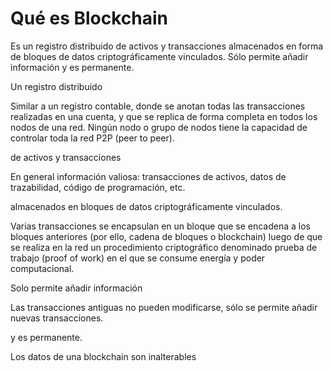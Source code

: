 # Qué es Blockchain

Es un registro distribuido de activos y transacciones almacenados en forma de bloques de datos criptográficamente vinculados. Sólo permite añadir información y es permanente.

Un registro distribuido

Similar a un registro contable, donde se anotan todas las transacciones realizadas en una cuenta, y que se replica de forma completa en todos los nodos de una red. Ningún nodo o grupo de nodos tiene la capacidad de controlar toda la red P2P (peer to peer).

de activos y transacciones

En general información valiosa: transacciones de activos, datos de trazabilidad, código de programación, etc.

almacenados en bloques de datos criptográficamente vinculados.

Varias transacciones se encapsulan en un bloque que se encadena a los bloques anteriores (por ello, cadena de bloques o blockchain) luego de que se realiza en la red un procedimiento criptográfico denominado prueba de trabajo (proof of work) en el que se consume energía y poder computacional.

Solo permite añadir información

Las transacciones antiguas no pueden modificarse, sólo se permite añadir nuevas transacciones.

y es permanente.

Los datos de una blockchain son inalterables
